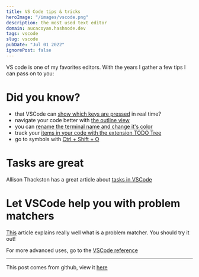 ```yaml
---
title: VS Code tips & tricks
heroImage: "/images/vscode.png"
description: the most used text editor
domain: aucacoyan.hashnode.dev
tags: vscode
slug: vscode
pubDate: "Jul 01 2022"
ignorePost: false
---
```

VS code is one of my favorites editors. With the years I gather a few tips I can pass on to you:

# Did you know?

- that VSCode can [show which keys are pressed](https://www.youtube.com/shorts/iHLy8Lstopg) in real time?
- navigate your code better with [the outline view](https://www.youtube.com/shorts/_5EviVsd0Xo)
- you can [rename the terminal name and change it's color](https://youtube.com/shorts/9QC2SDkWyvI)
- track your [items in your code with the extension TODO Tree](https://www.youtube.com/shorts/_vNt04DimtU)
- go to symbols with [Ctrl + Shift + O](https://code.visualstudio.com/docs/languages/markdown#_go-to-header-in-file)

# Tasks are great

Allison Thackston has a great article about [tasks in VSCode](https://www.allisonthackston.com/articles/vscode-tasks.html)

# Let VSCode help you with problem matchers

[This](https://www.allisonthackston.com/articles/vscode-tasks-problemmatcher.html) article explains really well what is a problem matcher. You should try it out!

For more advanced uses, go to the [VSCode reference](https://code.visualstudio.com/docs/editor/tasks#_defining-a-multiline-problem-matcher)

---

This post comes from github, view it [here](https://github.com/AucaCoyan/blog/blob/main/vscode.md)

